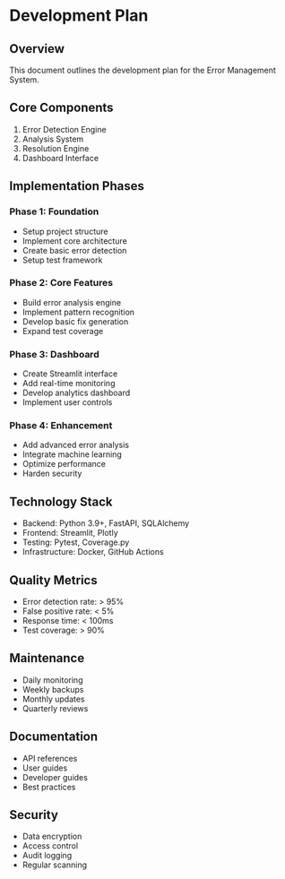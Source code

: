 # Development Plan

## Overview

This document outlines the development plan for the Error Management System.

## Core Components

1. Error Detection Engine
2. Analysis System
3. Resolution Engine
4. Dashboard Interface

## Implementation Phases

### Phase 1: Foundation

- Setup project structure
- Implement core architecture
- Create basic error detection
- Setup test framework

### Phase 2: Core Features

- Build error analysis engine
- Implement pattern recognition
- Develop basic fix generation
- Expand test coverage

### Phase 3: Dashboard

- Create Streamlit interface
- Add real-time monitoring
- Develop analytics dashboard
- Implement user controls

### Phase 4: Enhancement

- Add advanced error analysis
- Integrate machine learning
- Optimize performance
- Harden security

## Technology Stack

- Backend: Python 3.9+, FastAPI, SQLAlchemy
- Frontend: Streamlit, Plotly
- Testing: Pytest, Coverage.py
- Infrastructure: Docker, GitHub Actions

## Quality Metrics

- Error detection rate: > 95%
- False positive rate: < 5%
- Response time: < 100ms
- Test coverage: > 90%

## Maintenance

- Daily monitoring
- Weekly backups
- Monthly updates
- Quarterly reviews

## Documentation

- API references
- User guides
- Developer guides
- Best practices

## Security

- Data encryption
- Access control
- Audit logging
- Regular scanning
